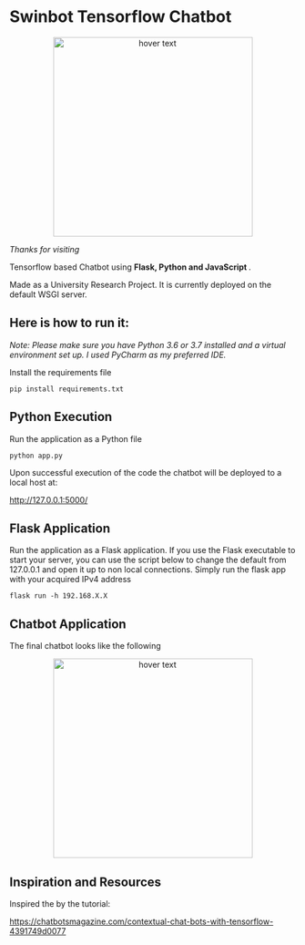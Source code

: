# Swinbot Tensorflow Chatbot

<p align="center">
  <img src="https://github.com/haxamxam/Swinbot_MLChatBot/blob/master/static/images/chatbot_main.png" width="350" title="hover text">
</p>

*Thanks for visiting*

Tensorflow based Chatbot using <strong>Flask, Python and JavaScript </strong>. 

Made as a University Research Project. It is currently deployed on the default WSGI server.

## Here is how to run it:

*Note: Please make sure you have Python 3.6 or 3.7 installed and a virtual environment set up. I used PyCharm as my preferred IDE.*

Install the requirements file

```
pip install requirements.txt
```
## Python Execution

Run the application as a Python file

```
python app.py
```

Upon successful execution of the code the chatbot will be deployed to a local host at:

http://127.0.0.1:5000/

## Flask Application

Run the application as a Flask application. If you use the Flask executable to start your server, you can use the script below to change the default from 127.0.0.1 and open it up to non local connections. Simply run the flask app with your acquired IPv4 address

```
flask run -h 192.168.X.X
```
## Chatbot Application

The final chatbot looks like the following

<p align="center">
  <img src="https://github.com/haxamxam/Swinbot_MLChatBot/blob/master/static/images/chatbot_gui_image.png" width="350" title="hover text">
</p>

## Inspiration and Resources

Inspired the by the tutorial:

https://chatbotsmagazine.com/contextual-chat-bots-with-tensorflow-4391749d0077

